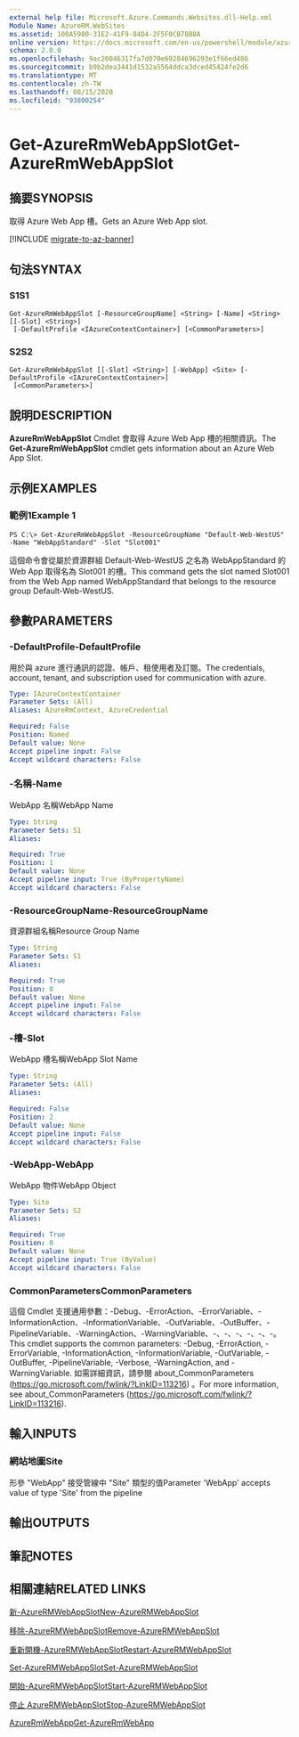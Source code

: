 ```yaml
---
external help file: Microsoft.Azure.Commands.Websites.dll-Help.xml
Module Name: AzureRM.WebSites
ms.assetid: 100A5980-31E2-41F9-84D4-2F5F0CB78B8A
online version: https://docs.microsoft.com/en-us/powershell/module/azurerm.websites/get-azurermwebappslot
schema: 2.0.0
ms.openlocfilehash: 9ac20046317fa7d070e69284696293e1f66ed486
ms.sourcegitcommit: b9b2dea3441d1532a5564ddca3dced45424fe2d6
ms.translationtype: MT
ms.contentlocale: zh-TW
ms.lasthandoff: 08/15/2020
ms.locfileid: "93800254"
---
```

# <span data-ttu-id="241d5-101">Get-AzureRmWebAppSlot</span><span class="sxs-lookup"><span data-stu-id="241d5-101">Get-AzureRmWebAppSlot</span></span>

## <span data-ttu-id="241d5-102">摘要</span><span class="sxs-lookup"><span data-stu-id="241d5-102">SYNOPSIS</span></span>
<span data-ttu-id="241d5-103">取得 Azure Web App 槽。</span><span class="sxs-lookup"><span data-stu-id="241d5-103">Gets an Azure Web App slot.</span></span>

[!INCLUDE [migrate-to-az-banner](../../includes/migrate-to-az-banner.md)]

## <span data-ttu-id="241d5-104">句法</span><span class="sxs-lookup"><span data-stu-id="241d5-104">SYNTAX</span></span>

### <span data-ttu-id="241d5-105">S1</span><span class="sxs-lookup"><span data-stu-id="241d5-105">S1</span></span>
```
Get-AzureRmWebAppSlot [-ResourceGroupName] <String> [-Name] <String> [[-Slot] <String>]
 [-DefaultProfile <IAzureContextContainer>] [<CommonParameters>]
```

### <span data-ttu-id="241d5-106">S2</span><span class="sxs-lookup"><span data-stu-id="241d5-106">S2</span></span>
```
Get-AzureRmWebAppSlot [[-Slot] <String>] [-WebApp] <Site> [-DefaultProfile <IAzureContextContainer>]
 [<CommonParameters>]
```

## <span data-ttu-id="241d5-107">說明</span><span class="sxs-lookup"><span data-stu-id="241d5-107">DESCRIPTION</span></span>
<span data-ttu-id="241d5-108">**AzureRmWebAppSlot** Cmdlet 會取得 Azure Web App 槽的相關資訊。</span><span class="sxs-lookup"><span data-stu-id="241d5-108">The **Get-AzureRmWebAppSlot** cmdlet gets information about an Azure Web App Slot.</span></span>

## <span data-ttu-id="241d5-109">示例</span><span class="sxs-lookup"><span data-stu-id="241d5-109">EXAMPLES</span></span>

### <span data-ttu-id="241d5-110">範例1</span><span class="sxs-lookup"><span data-stu-id="241d5-110">Example 1</span></span>
```
PS C:\> Get-AzureRmWebAppSlot -ResourceGroupName "Default-Web-WestUS" -Name "WebAppStandard" -Slot "Slot001"
```

<span data-ttu-id="241d5-111">這個命令會從屬於資源群組 Default-Web-WestUS 之名為 WebAppStandard 的 Web App 取得名為 Slot001 的槽。</span><span class="sxs-lookup"><span data-stu-id="241d5-111">This command gets the slot named Slot001 from the Web App named WebAppStandard that belongs to the resource group Default-Web-WestUS.</span></span>

## <span data-ttu-id="241d5-112">參數</span><span class="sxs-lookup"><span data-stu-id="241d5-112">PARAMETERS</span></span>

### <span data-ttu-id="241d5-113">-DefaultProfile</span><span class="sxs-lookup"><span data-stu-id="241d5-113">-DefaultProfile</span></span>
<span data-ttu-id="241d5-114">用於與 azure 進行通訊的認證、帳戶、租使用者及訂閱。</span><span class="sxs-lookup"><span data-stu-id="241d5-114">The credentials, account, tenant, and subscription used for communication with azure.</span></span>

```yaml
Type: IAzureContextContainer
Parameter Sets: (All)
Aliases: AzureRmContext, AzureCredential

Required: False
Position: Named
Default value: None
Accept pipeline input: False
Accept wildcard characters: False
```

### <span data-ttu-id="241d5-115">-名稱</span><span class="sxs-lookup"><span data-stu-id="241d5-115">-Name</span></span>
<span data-ttu-id="241d5-116">WebApp 名稱</span><span class="sxs-lookup"><span data-stu-id="241d5-116">WebApp Name</span></span>

```yaml
Type: String
Parameter Sets: S1
Aliases: 

Required: True
Position: 1
Default value: None
Accept pipeline input: True (ByPropertyName)
Accept wildcard characters: False
```

### <span data-ttu-id="241d5-117">-ResourceGroupName</span><span class="sxs-lookup"><span data-stu-id="241d5-117">-ResourceGroupName</span></span>
<span data-ttu-id="241d5-118">資源群組名稱</span><span class="sxs-lookup"><span data-stu-id="241d5-118">Resource Group Name</span></span>

```yaml
Type: String
Parameter Sets: S1
Aliases: 

Required: True
Position: 0
Default value: None
Accept pipeline input: False
Accept wildcard characters: False
```

### <span data-ttu-id="241d5-119">-槽</span><span class="sxs-lookup"><span data-stu-id="241d5-119">-Slot</span></span>
<span data-ttu-id="241d5-120">WebApp 槽名稱</span><span class="sxs-lookup"><span data-stu-id="241d5-120">WebApp Slot Name</span></span>

```yaml
Type: String
Parameter Sets: (All)
Aliases: 

Required: False
Position: 2
Default value: None
Accept pipeline input: False
Accept wildcard characters: False
```

### <span data-ttu-id="241d5-121">-WebApp</span><span class="sxs-lookup"><span data-stu-id="241d5-121">-WebApp</span></span>
<span data-ttu-id="241d5-122">WebApp 物件</span><span class="sxs-lookup"><span data-stu-id="241d5-122">WebApp Object</span></span>

```yaml
Type: Site
Parameter Sets: S2
Aliases: 

Required: True
Position: 0
Default value: None
Accept pipeline input: True (ByValue)
Accept wildcard characters: False
```

### <span data-ttu-id="241d5-123">CommonParameters</span><span class="sxs-lookup"><span data-stu-id="241d5-123">CommonParameters</span></span>
<span data-ttu-id="241d5-124">這個 Cmdlet 支援通用參數：-Debug、-ErrorAction、-ErrorVariable、-InformationAction、-InformationVariable、-OutVariable、-OutBuffer、-PipelineVariable、-WarningAction、-WarningVariable、-、-、-、-、-、-。</span><span class="sxs-lookup"><span data-stu-id="241d5-124">This cmdlet supports the common parameters: -Debug, -ErrorAction, -ErrorVariable, -InformationAction, -InformationVariable, -OutVariable, -OutBuffer, -PipelineVariable, -Verbose, -WarningAction, and -WarningVariable.</span></span> <span data-ttu-id="241d5-125">如需詳細資訊，請參閱 about_CommonParameters (https://go.microsoft.com/fwlink/?LinkID=113216) 。</span><span class="sxs-lookup"><span data-stu-id="241d5-125">For more information, see about_CommonParameters (https://go.microsoft.com/fwlink/?LinkID=113216).</span></span>

## <span data-ttu-id="241d5-126">輸入</span><span class="sxs-lookup"><span data-stu-id="241d5-126">INPUTS</span></span>

### <span data-ttu-id="241d5-127">網站地圖</span><span class="sxs-lookup"><span data-stu-id="241d5-127">Site</span></span>
<span data-ttu-id="241d5-128">形參 "WebApp" 接受管線中 "Site" 類型的值</span><span class="sxs-lookup"><span data-stu-id="241d5-128">Parameter 'WebApp' accepts value of type 'Site' from the pipeline</span></span>

## <span data-ttu-id="241d5-129">輸出</span><span class="sxs-lookup"><span data-stu-id="241d5-129">OUTPUTS</span></span>

## <span data-ttu-id="241d5-130">筆記</span><span class="sxs-lookup"><span data-stu-id="241d5-130">NOTES</span></span>

## <span data-ttu-id="241d5-131">相關連結</span><span class="sxs-lookup"><span data-stu-id="241d5-131">RELATED LINKS</span></span>

[<span data-ttu-id="241d5-132">新-AzureRMWebAppSlot</span><span class="sxs-lookup"><span data-stu-id="241d5-132">New-AzureRMWebAppSlot</span></span>](./New-AzureRMWebAppSlot.md)

[<span data-ttu-id="241d5-133">移除-AzureRMWebAppSlot</span><span class="sxs-lookup"><span data-stu-id="241d5-133">Remove-AzureRMWebAppSlot</span></span>](./Remove-AzureRMWebAppSlot.md)

[<span data-ttu-id="241d5-134">重新開機-AzureRMWebAppSlot</span><span class="sxs-lookup"><span data-stu-id="241d5-134">Restart-AzureRMWebAppSlot</span></span>](./Restart-AzureRMWebAppSlot.md)

[<span data-ttu-id="241d5-135">Set-AzureRMWebAppSlot</span><span class="sxs-lookup"><span data-stu-id="241d5-135">Set-AzureRMWebAppSlot</span></span>](./Set-AzureRMWebAppSlot.md)

[<span data-ttu-id="241d5-136">開始-AzureRMWebAppSlot</span><span class="sxs-lookup"><span data-stu-id="241d5-136">Start-AzureRMWebAppSlot</span></span>](./Start-AzureRMWebAppSlot.md)

[<span data-ttu-id="241d5-137">停止 AzureRMWebAppSlot</span><span class="sxs-lookup"><span data-stu-id="241d5-137">Stop-AzureRMWebAppSlot</span></span>](./Stop-AzureRMWebAppSlot.md)

[<span data-ttu-id="241d5-138">AzureRmWebApp</span><span class="sxs-lookup"><span data-stu-id="241d5-138">Get-AzureRmWebApp</span></span>](./Get-AzureRmWebApp.md)
